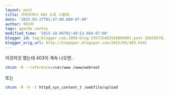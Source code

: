 ```yaml
---
layout: post
title: 아파치에서 403 오류 나올때.
date: '2015-03-27T01:47:00.000-07:00'
author: 페이퍼
tags: apache centos
modified_time: '2015-10-06T02:40:53.069-07:00'
blogger_id: tag:blogger.com,1999:blog-335715462918866001.post-1665057824575739805
blogger_orig_url: http://kimpaper.blogspot.com/2015/03/403.html
---
```


이것저것 했는데 403이 계속 나오면..  
 ```bash
 chcon -R --reference=/var/www /www/webroot
 ```
 
 또는 
  ```bash
 chcon -R -h -t httpd_sys_content_t /webfile/upload
 ```
 
 